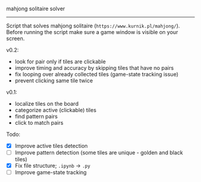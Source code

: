 mahjong solitaire solver

---

Script that solves mahjong solitaire (`https://www.kurnik.pl/mahjong/`).
Before running the script make sure a game window is visible on your screen.

v0.2:
- look for pair only if tiles are clickable
- improve timing and accuracy by skipping tiles that have no pairs
- fix looping over already collected tiles (game-state tracking issue)
- prevent clicking same tile twice

v0.1:
- localize tiles on the board
- categorize active (clickable) tiles
- find pattern pairs
- click to match pairs

Todo:

- [x] Improve active tiles detection
- [ ] Improve pattern detection (some tiles are unique - golden and black tiles)
- [x] Fix file structure; `.ipynb` -> `.py`
- [ ] Improve game-state tracking